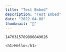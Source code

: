 ```yaml
---
title: "Test Embed"
description: "Test Embed"
date: "2022-04-08"
thumbnail: "🤖"
---
```


```twitter
1470315789886849026
```

```js codesandbox=static
<h1>Hello</h1>
```
